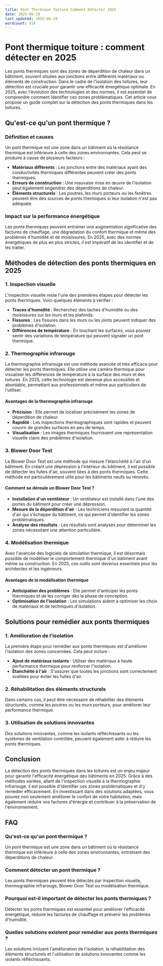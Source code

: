 ```yaml
---
title: Pont Thermique Toiture Comment Détecter 2025
date: 2025-06-19
last_updated: 2025-06-19
wordcount: 914
---
```


# Pont thermique toiture : comment détecter en 2025

Les ponts thermiques sont des zones de déperdition de chaleur dans un bâtiment, souvent situées aux jonctions entre différents matériaux ou éléments de construction. Dans le cadre de l'isolation des toitures, leur détection est cruciale pour garantir une efficacité énergétique optimale. En 2025, avec l'évolution des technologies et des normes, il est essentiel de comprendre comment identifier ces zones problématiques. Cet article vous propose un guide complet sur la détection des ponts thermiques dans les toitures.

## Qu'est-ce qu'un pont thermique ?

### Définition et causes

Un pont thermique est une zone dans un bâtiment où la résistance thermique est inférieure à celle des zones environnantes. Cela peut se produire à cause de plusieurs facteurs :

- **Matériaux différents** : Les jonctions entre des matériaux ayant des conductivités thermiques différentes peuvent créer des ponts thermiques.
- **Erreurs de construction** : Une mauvaise mise en œuvre de l'isolation peut également engendrer des déperditions de chaleur.
- **Éléments structurels** : Les poutres, les murs porteurs ou les fenêtres peuvent être des sources de ponts thermiques si leur isolation n'est pas adéquate.

### Impact sur la performance énergétique

Les ponts thermiques peuvent entraîner une augmentation significative des factures de chauffage, une dégradation du confort thermique et même des problèmes d'humidité et de moisissures. En 2025, avec des normes énergétiques de plus en plus strictes, il est impératif de les identifier et de les traiter.

## Méthodes de détection des ponts thermiques en 2025

### 1. Inspection visuelle

L'inspection visuelle reste l'une des premières étapes pour détecter les ponts thermiques. Voici quelques éléments à vérifier :

- **Traces d'humidité** : Recherchez des taches d'humidité ou des moisissures sur les murs et les plafonds.
- **Fissures** : Les fissures dans les murs ou les joints peuvent indiquer des problèmes d'isolation.
- **Différences de température** : En touchant les surfaces, vous pouvez sentir des variations de température qui peuvent signaler un pont thermique.

### 2. Thermographie infrarouge

La thermographie infrarouge est une méthode avancée et très efficace pour détecter les ponts thermiques. Elle utilise une caméra thermique pour visualiser les différences de température à la surface des murs et des toitures. En 2025, cette technologie est devenue plus accessible et abordable, permettant aux professionnels et même aux particuliers de l'utiliser.

#### Avantages de la thermographie infrarouge

- **Précision** : Elle permet de localiser précisément les zones de déperdition de chaleur.
- **Rapidité** : Les inspections thermographiques sont rapides et peuvent couvrir de grandes surfaces en peu de temps.
- **Visualisation** : Les images thermiques fournissent une représentation visuelle claire des problèmes d'isolation.

### 3. Blower Door Test

Le Blower Door Test est une méthode qui mesure l'étanchéité à l'air d'un bâtiment. En créant une dépression à l'intérieur du bâtiment, il est possible de détecter les fuites d'air, souvent liées à des ponts thermiques. Cette méthode est particulièrement utile pour les bâtiments neufs ou rénovés.

#### Comment se déroule un Blower Door Test ?

- **Installation d'un ventilateur** : Un ventilateur est installé dans l'une des portes du bâtiment pour créer une dépression.
- **Mesure de la déperdition d'air** : Les techniciens mesurent la quantité d'air qui s'échappe du bâtiment, ce qui permet d'identifier les zones problématiques.
- **Analyse des résultats** : Les résultats sont analysés pour déterminer les zones nécessitant une attention particulière.

### 4. Modélisation thermique

Avec l'avancée des logiciels de simulation thermique, il est désormais possible de modéliser le comportement thermique d'un bâtiment avant même sa construction. En 2025, ces outils sont devenus essentiels pour les architectes et les ingénieurs.

#### Avantages de la modélisation thermique

- **Anticipation des problèmes** : Elle permet d'anticiper les ponts thermiques et de les corriger dès la phase de conception.
- **Optimisation de l'isolation** : Les simulations aident à optimiser les choix de matériaux et de techniques d'isolation.

## Solutions pour remédier aux ponts thermiques

### 1. Amélioration de l'isolation

La première étape pour remédier aux ponts thermiques est d'améliorer l'isolation des zones concernées. Cela peut inclure :

- **Ajout de matériaux isolants** : Utiliser des matériaux à haute performance thermique pour renforcer l'isolation.
- **Étanchéité à l'air** : S'assurer que toutes les jonctions sont correctement scellées pour éviter les fuites d'air.

### 2. Réhabilitation des éléments structurels

Dans certains cas, il peut être nécessaire de réhabiliter des éléments structurels, comme les poutres ou les murs porteurs, pour améliorer leur performance thermique.

### 3. Utilisation de solutions innovantes

Des solutions innovantes, comme les isolants réfléchissants ou les systèmes de ventilation contrôlée, peuvent également aider à réduire les ponts thermiques.

## Conclusion

La détection des ponts thermiques dans les toitures est un enjeu majeur pour garantir l'efficacité énergétique des bâtiments en 2025. Grâce à des méthodes variées, allant de l'inspection visuelle à la thermographie infrarouge, il est possible d'identifier ces zones problématiques et d'y remédier efficacement. En investissant dans des solutions adaptées, vous pouvez non seulement améliorer le confort de votre habitation, mais également réduire vos factures d'énergie et contribuer à la préservation de l'environnement.

## FAQ

### Qu'est-ce qu'un pont thermique ?

Un pont thermique est une zone dans un bâtiment où la résistance thermique est inférieure à celle des zones environnantes, entraînant des déperditions de chaleur.

### Comment détecter un pont thermique ?

Les ponts thermiques peuvent être détectés par inspection visuelle, thermographie infrarouge, Blower Door Test ou modélisation thermique.

### Pourquoi est-il important de détecter les ponts thermiques ?

Détecter les ponts thermiques est essentiel pour améliorer l'efficacité énergétique, réduire les factures de chauffage et prévenir les problèmes d'humidité.

### Quelles solutions existent pour remédier aux ponts thermiques ?

Les solutions incluent l'amélioration de l'isolation, la réhabilitation des éléments structurels et l'utilisation de solutions innovantes comme les isolants réfléchissants.